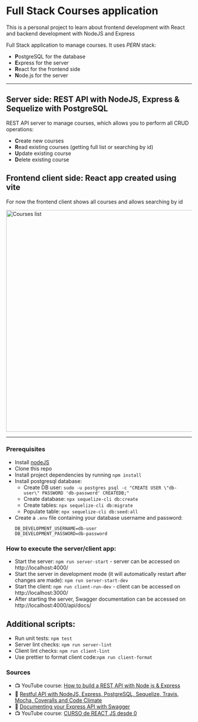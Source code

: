 # Full Stack Courses application

This is a personal project to learn about frontend development with React and backend development with NodeJS and Express

Full Stack application to manage courses. It uses *PERN* stack:
* **P**ostgreSQL for the database
* **E**xpress for the server
* **R**eact for the frontend side
* **N**ode.js for the server

---

## Server side: REST API with NodeJS, Express & Sequelize with PostgreSQL

REST API server to manage courses, which allows you to perform all CRUD operations:
* **C**reate new courses
* **R**ead existing courses (getting full list or searching by id)
* **U**pdate existing course
* **D**elete existing course

## Frontend client side: React app created using vite

For now the frontend client shows all courses and allows searching by id

<img src="https://user-images.githubusercontent.com/6084473/200138408-25f6d8e3-6391-4252-b783-a237e54a8e01.png" alt="Courses list" width="600" >

---

### Prerequisites
* Install [nodeJS](https://nodejs.org/en/)
* Clone this repo
* Install project dependencies by running `npm install`
* Install postgresql database:
  * Create DB user: `sudo -u postgres psql -c "CREATE USER \"db-user\" PASSWORD 'db-password' CREATEDB;"`
  * Create database: `npx sequelize-cli db:create`
  * Create tables: `npx sequelize-cli db:migrate`
  * Populate table: `npx sequelize-cli db:seed:all`
* Create a `.env` file containing your database username and password:
  ```
  DB_DEVELOPMENT_USERNAME=db-user
  DB_DEVELOPMENT_PASSWORD=db-password
  ```

### How to execute the server/client app:
* Start the server: `npm run server-start` - server can be accessed on http://localhost:4000/
* Start the server in development mode (it will automatically restart after changes are made): `npm run server-start-dev`
* Start the client: `npm run client-run-dev` - client can be accessed on http://localhost:3000/
* After starting the server, Swagger documentation can be accessed on http://localhost:4000/api/docs/

## Additional scripts:
* Run unit tests: `npm test`
* Server lint checks: `npm run server-lint`
* Client lint checks: `npm run client-lint`
* Use prettier to format client code:`npm run client-format`


### Sources
* 📺 YouTube course: [How to build a REST API with Node js & Express
](https://www.youtube.com/watch?v=pKd0Rpw7O48)
* 📝 [Restful API with NodeJS, Express, PostgreSQL, Sequelize, Travis, Mocha, Coveralls and Code Climate](https://medium.com/@victorsteven/restful-api-with-nodejs-express-postgresql-sequelize-travis-mocha-coveralls-and-code-climate-f28715f7a014)
* 📝 [Documenting your Express API with Swagger](https://blog.logrocket.com/documenting-your-express-api-with-swagger/)
* 📺 YouTube course: [CURSO de REACT JS desde 0](https://www.youtube.com/playlist?list=PL3aEngjGbYhkg3AR-cytsvQIIGp1JgrY_)
